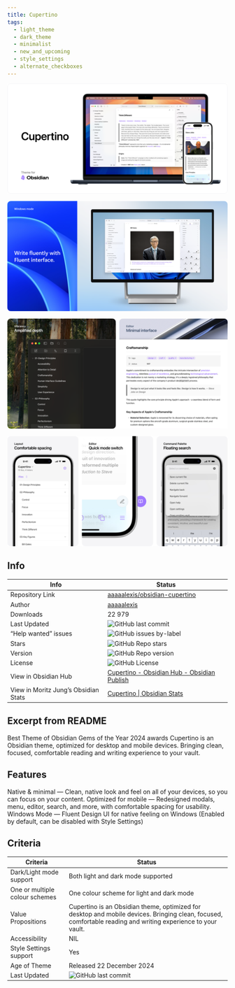 ```yaml
---
title: Cupertino
tags:
  - light_theme
  - dark_theme
  - minimalist
  - new_and_upcoming
  - style_settings
  - alternate_checkboxes
---
```


![Cupertino Theme Screenshot](https://raw.githubusercontent.com/aaaaalexis/obsidian-cupertino/refs/heads/main/img/hero.png)

![Cupertino Windows Screenshot](https://raw.githubusercontent.com/aaaaalexis/obsidian-cupertino/refs/heads/main/img/windows.png)

![Cupertino Mac Screenshot](https://raw.githubusercontent.com/aaaaalexis/obsidian-cupertino/refs/heads/main/img/native.png)

![Cupertino Mobile Screenshot](https://raw.githubusercontent.com/aaaaalexis/obsidian-cupertino/refs/heads/main/img/mobile.png)

## Info

|Info|Status|
|---|---|
|Repository Link|[aaaaalexis/obsidian-cupertino](https://github.com/aaaaalexis/obsidian-cupertino)|
|Author|[aaaaalexis](https://github.com/aaaaalexis)|
|Downloads|22 979|
|Last Updated|![GitHub last commit](https://img.shields.io/github/last-commit/aaaaalexis/obsidian-cupertino?color=573E7A&amp;label=last%20update&amp;logo=github&amp;style=for-the-badge)|
|“Help wanted” issues|![GitHub issues by-label](https://img.shields.io/github/issues/aaaaalexis/obsidian-cupertino/help%20wanted?color=573E7A&amp;logo=github&amp;style=for-the-badge)|
|Stars|![GitHub Repo stars](https://img.shields.io/github/stars/aaaaalexis/obsidian-cupertino?color=573E7A&amp;logo=github&amp;style=for-the-badge)|
|Version|![GitHub Repo version](https://img.shields.io/github/v/release/aaaaalexis/obsidian-cupertino?color=573E7A&amp;logo=github&amp;style=for-the-badge&sort=semver)|
|License|![GitHub License](https://img.shields.io/github/license/aaaaalexis/obsidian-cupertino?style=for-the-badge)|
|View in Obsidian Hub|[Cupertino \- Obsidian Hub \- Obsidian Publish](https://publish.obsidian.md/hub/02+-+Community+Expansions/02.05+All+Community+Expansions/Themes/Cupertino)|
|View in Moritz Jung’s Obsidian Stats|[Cupertino \| Obsidian Stats](https://www.moritzjung.dev/obsidian-stats/themes/cupertino/)|

## Excerpt from README

Best Theme of Obsidian Gems of the Year 2024 awards
Cupertino is an Obsidian theme, optimized for desktop and mobile devices.
Bringing clean, focused, comfortable reading and writing experience to your vault.

## Features

Native & minimal — Clean, native look and feel on all of your devices, so you
can focus on your content.
Optimized for mobile — Redesigned modals, menu, editor, search, and more,
with comfortable spacing for usability.
Windows Mode — Fluent Design UI for native feeling on Windows (Enabled by
default, can be disabled with Style Settings)

## Criteria

|Criteria|Status|
|---|---|
|Dark/Light mode support|Both light and dark mode supported|
|One or multiple colour schemes|One colour scheme for light and dark mode|
|Value Propositions|Cupertino is an Obsidian theme, optimized for desktop and mobile devices. Bringing clean, focused, comfortable reading and writing experience to your vault.|
|Accessibility|NIL|
|Style Settings support|Yes|
|Age of Theme|Released 22 December 2024|
|Last Updated|![GitHub last commit](https://img.shields.io/github/last-commit/aaaaalexis/obsidian-cupertino?color=573E7A&amp;label=last%20update&amp;logo=github&amp;style=for-the-badge)|
